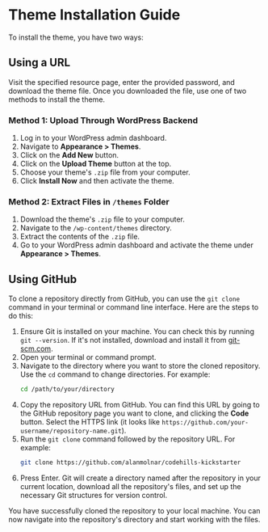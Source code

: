 
# Theme Installation Guide

To install the theme, you have two ways:

## Using a URL
Visit the specified resource page, enter the provided password, and download the theme file. Once you downloaded the file, use one of two methods to install the theme.

### Method 1: Upload Through WordPress Backend
1. Log in to your WordPress admin dashboard.
2. Navigate to **Appearance > Themes**.
3. Click on the **Add New** button.
4. Click on the **Upload Theme** button at the top.
5. Choose your theme's `.zip` file from your computer.
6. Click **Install Now** and then activate the theme.

### Method 2: Extract Files in `/themes` Folder
1. Download the theme's `.zip` file to your computer.
2. Navigate to the `/wp-content/themes` directory.
3. Extract the contents of the `.zip` file.
4. Go to your WordPress admin dashboard and activate the theme under **Appearance > Themes**.

## Using GitHub
To clone a repository directly from GitHub, you can use the `git clone` command in your terminal or command line interface. Here are the steps to do this:

1. Ensure Git is installed on your machine. You can check this by running `git --version`. If it's not installed, download and install it from [git-scm.com](https://git-scm.com).
2. Open your terminal or command prompt.
3. Navigate to the directory where you want to store the cloned repository. Use the `cd` command to change directories. For example:
   ```bash
   cd /path/to/your/directory
   ```
4. Copy the repository URL from GitHub. You can find this URL by going to the GitHub repository page you want to clone, and clicking the **Code** button. Select the HTTPS link (it looks like `https://github.com/your-username/repository-name.git`).
5. Run the `git clone` command followed by the repository URL. For example:
   ```bash
   git clone https://github.com/alanmolnar/codehills-kickstarter
   ```
6. Press Enter. Git will create a directory named after the repository in your current location, download all the repository's files, and set up the necessary Git structures for version control.

You have successfully cloned the repository to your local machine. You can now navigate into the repository's directory and start working with the files.
